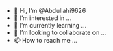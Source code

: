 - 👋 Hi, I’m @Abdullahi9626
- 👀 I’m interested in ...
- 🌱 I’m currently learning ...
- 💞️ I’m looking to collaborate on ...
- 📫 How to reach me ...

<!---
Abdullahi9626/Abdullahi9626 is a ✨ special ✨ repository because its `README.md` (this file) appears on your GitHub profile.
You can click the Previews link to take a look at your changes.
--->
